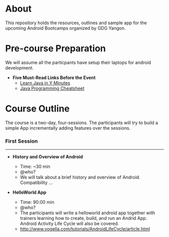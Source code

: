 About
==================

This repository holds the resources, outlines and sample app for the upcoming Android Bootcamps organized by GDG Yangon.


Pre-course Preparation
==================

We will assume all the particpants have setup their laptops for android development.

* **Five Must-Read Links Before the Event**
  + [Learn Java in Y Minutes](http://learnxinyminutes.com/docs/java/)
  + [Java Programming Cheatsheet](http://introcs.cs.princeton.edu/java/11cheatsheet/)


Course Outline
==================

The course is a two-day, four-sessions. The participants will try to build a simple App incrementally adding features over the sessions.

### First Session ###
* * *
* **History and Overview of Android**
  + Time: ~30 min
  + @who?
  + We will talk about a brief history and overview of Android. Compatibility ...

* **HelloWorld App**
  + Time: 90:00 min
  + @who?
  + The participants will write a helloworld android app together with trainers learning how to create, build, and run an Andrid App. Android Activity Life Cycle will also be covered.
  + http://www.vogella.com/tutorials/AndroidLifeCycle/article.html
